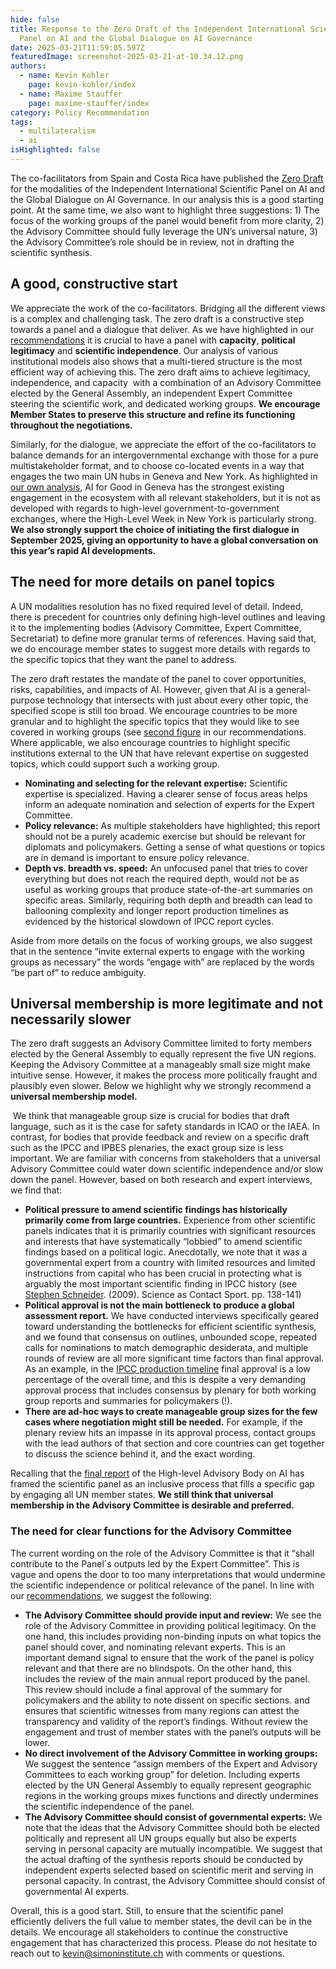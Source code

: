 ```yaml
---
hide: false
title: Response to the Zero Draft of the Independent International Scientific
  Panel on AI and the Global Dialogue on AI Governance
date: 2025-03-21T11:59:05.597Z
featuredImage: screenshot-2025-03-21-at-10.34.12.png
authors:
  - name: Kevin Kohler
    page: kevin-kohler/index
  - name: Maxime Stauffer
    page: maxime-stauffer/index
category: Policy Recommendation
tags:
  - multilateralism
  - ai
isHighlighted: false
---
```

The co-facilitators from Spain and Costa Rica have published the [Zero Draft](https://www.un.org/global-digital-compact/sites/default/files/2025-03/ai_panel_and_dialogue_zero_draft_19_march_2025.pdf) for the modalities of the Independent International Scientific Panel on AI and the Global Dialogue on AI Governance. In our analysis this is a good starting point. At the same time, we also want to highlight three suggestions: 1) The focus of the working groups of the panel would benefit from more clarity, 2) the Advisory Committee should fully leverage the UN’s universal nature, 3) the Advisory Committee’s role should be in review, not in drafting the scientific synthesis.

## A good, constructive start

We appreciate the work of the co-facilitators. Bridging all the different views is a complex and challenging task. The zero draft is a constructive step towards a panel and a dialogue that deliver. As we have highlighted in our [recommendations](https://www.simoninstitute.ch/blog/post/recommendations-for-the-independent-international-scientific-panel-on-ai-and-the-global-dialogue-on-ai-governance/) it is crucial to have a panel with **capacity**, **political legitimacy** and **scientific independence**. Our analysis of various institutional models also shows that a multi-tiered structure is the most efficient way of achieving this. The zero draft aims to achieve legitimacy, independence, and capacity  with a combination of an Advisory Committee elected by the General Assembly, an independent Expert Committee steering the scientific work, and dedicated working groups. **We encourage Member States to preserve this structure and refine its functioning throughout the negotiations.**

Similarly, for the dialogue, we appreciate the effort of the co-facilitators to balance demands for an intergovernmental exchange with those for a pure multistakeholder format, and to choose co-located events in a way that engages the two main UN hubs in Geneva and New York. As highlighted in [our own analysis](https://www.simoninstitute.ch/blog/post/recommendations-for-the-independent-international-scientific-panel-on-ai-and-the-global-dialogue-on-ai-governance/), AI for Good in Geneva has the strongest existing engagement in the ecosystem with all relevant stakeholders, but it is not as developed with regards to high-level government-to-government exchanges, where the High-Level Week in New York is particularly strong. **We also strongly support the choice of initiating the first dialogue in September 2025, giving an opportunity to have a global conversation on this year’s rapid AI developments.** 

## The need for more details on panel topics

A UN modalities resolution has no fixed required level of detail. Indeed, there is precedent for countries only defining high-level outlines and leaving it to the implementing bodies (Advisory Committee, Expert Committee, Secretariat) to define more granular terms of references. Having said that, we do encourage member states to suggest more details with regards to the specific topics that they want the panel to address.

The zero draft restates the mandate of the panel to cover opportunities, risks, capabilities, and impacts of AI. However, given that AI is a general-purpose technology that intersects with just about every other topic, the specified scope is still too broad. We encourage countries to be more granular and to highlight the specific topics that they would like to see covered in working groups (see [second figure](https://www.simoninstitute.ch/blog/post/recommendations-for-the-independent-international-scientific-panel-on-ai-and-the-global-dialogue-on-ai-governance/) in our recommendations. Where applicable, we also encourage countries to highlight specific institutions external to the UN that have relevant expertise on suggested topics, which could support such a working group.

* **Nominating and selecting for the relevant expertise:** Scientific expertise is specialized. Having a clearer sense of focus areas helps inform an adequate nomination and selection of experts for the Expert Committee.
* **Policy relevance:** As multiple stakeholders have highlighted; this report should not be a purely academic exercise but should be relevant for diplomats and policymakers. Getting a sense of what questions or topics are in demand is important to ensure policy relevance.
* **Depth vs. breadth vs. speed:** An unfocused panel that tries to cover everything but does not reach the required depth, would not be as useful as working groups that produce state-of-the-art summaries on specific areas. Similarly, requiring both depth and breadth can lead to ballooning complexity and longer report production timelines as evidenced by the historical slowdown of IPCC report cycles.

Aside from more details on the focus of working groups, we also suggest that in the sentence “invite external experts to engage with the working groups as necessary” the words “engage with” are replaced by the words “be part of” to reduce ambiguity.

## Universal membership is more legitimate and not necessarily slower

The zero draft suggests an Advisory Committee limited to forty members elected by the General Assembly to equally represent the five UN regions. Keeping the Advisory Committee at a manageably small size might make intuitive sense. However, it makes the process more politically fraught and plausibly even slower. Below we highlight why we strongly recommend a **universal membership model.** 

 We think that manageable group size is crucial for bodies that draft language, such as it is the case for safety standards in ICAO or the IAEA. In contrast, for bodies that provide feedback and review on a specific draft such as the IPCC and IPBES plenaries, the exact group size is less important. We are familiar with concerns from stakeholders that a universal Advisory Committee could water down scientific independence and/or slow down the panel. However, based on both research and expert interviews, we find that:  

* **Political pressure to amend scientific findings has historically primarily come from large countries.** Experience from other scientific panels indicates that it is primarily countries with significant resources and interests that have systematically “lobbied” to amend scientific findings based on a political logic. Anecdotally, we note that it was a governmental expert from a country with limited resources and limited instructions from capital who has been crucial in protecting what is arguably the most important scientific finding in IPCC history (see [Stephen Schneider](https://en.wikipedia.org/wiki/Stephen_Schneider_(scientist)). (2009). Science as Contact Sport. pp. 138-141)
* **Political approval is not the main bottleneck to produce a global assessment report.** We have conducted interviews specifically geared toward understanding the bottlenecks for efficient scientific synthesis, and we found that consensus on outlines, unbounded scope, repeated calls for nominations to match demographic desiderata, and multiple rounds of review are all more significant time factors than final approval. As an example, in the [IPCC production timeline](https://apps.ipcc.ch/eventmanager/documents/87/160720240616-Doc.%2010%20-%20Strategic%20Planning%20Schedule.pdf) final approval is a low percentage of the overall time, and this is despite a very demanding approval process that includes consensus by plenary for both working group reports and summaries for policymakers (!).
* **There are ad-hoc ways to create manageable group sizes for the few cases where negotiation might still be needed.** For example, if the plenary review hits an impasse in its approval process, contact groups with the lead authors of that section and core countries can get together to discuss the science behind it, and the exact wording.

Recalling that the [final report](https://www.un.org/sites/un2.un.org/files/governing_ai_for_humanity_final_report_en.pdf#page=9) of the High-level Advisory Body on AI has framed the scientific panel as an inclusive process that fills a specific gap by engaging all UN member states. **We still think that universal membership in the Advisory Committee is desirable and preferred.**

### The need for clear functions for the Advisory Committee

The current wording on the role of the Advisory Committee is that it “shall contribute to the Panel´s outputs led by the Expert Committee”. This is vague and opens the door to too many interpretations that would undermine the scientific independence or political relevance of the panel. In line with our [recommendations](https://www.simoninstitute.ch/blog/post/recommendations-for-the-independent-international-scientific-panel-on-ai-and-the-global-dialogue-on-ai-governance/), we suggest the following:

* **The Advisory Committee should provide input and review:** We see the role of the Advisory Committee in providing political legitimacy. On the one hand, this includes providing non-binding inputs on what topics the panel should cover, and nominating relevant experts. This is an important demand signal to ensure that the work of the panel is policy relevant and that there are no blindspots. On the other hand, this includes the review of the main annual report produced by the panel. This review should include a final approval of the summary for policymakers and the ability to note dissent on specific sections. and ensures that scientific witnesses from many regions can attest the transparency and validity of the report’s findings. Without review the engagement and trust of member states with the panel’s outputs will be lower.
* **No direct involvement of the Advisory Committee in working groups:** We suggest the sentence “assign members of the Expert and Advisory Committees to each working group” for deletion. Including experts elected by the UN General Assembly to equally represent geographic regions in the working groups mixes functions and directly undermines the scientific independence of the panel.
* **The Advisory Committee should consist of governmental experts:** We note that the ideas that the Advisory Committee should both be elected politically and represent all UN groups equally but also be experts serving in personal capacity are mutually incompatible. We suggest that the actual drafting of the synthesis reports should be conducted by independent experts selected based on scientific merit and serving in personal capacity. In contrast, the Advisory Committee should consist of governmental AI experts.

Overall, this is a good start. Still, to ensure that the scientific panel efficiently delivers the full value to member states, the devil can be in the details. We encourage all stakeholders to continue the constructive engagement that has characterized this process. Please do not hesitate to reach out to kevin@simoninstitute.ch with comments or questions.
